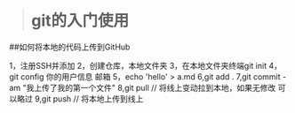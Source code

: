 ># git的入门使用

##如何将本地的代码上传到GitHub

1，注册SSH并添加
2，创建仓库，本地文件夹
3，在本地文件夹终端git init
4，git config 你的用户信息 邮箱
5，echo 'hello' > a.md
6,git add .
7,git commit -am "我上传了我的第一个文件"
8,git pull   // 将线上变动拉到本地，如果无修改 可以略过
9,git push   // 将本地上传到线上

